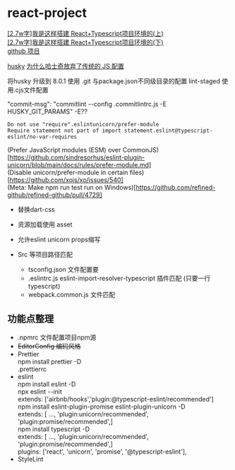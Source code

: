 # react-project

[\[2.7w字\]我是这样搭建 React+Typescript项目环境的(上)](https://juejin.cn/post/6860129883398668296)  
[\[2.7w字\]我是这样搭建 React+Typescript项目环境的(下)](https://juejin.cn/post/6860134655568871437)  
[github 项目](https://github.com/vortesnail/react-ts-quick-starter)

[husky](https://typicode.github.io/husky/#/)
[为什么哈士奇放弃了传统的 JS 配置](https://blog.typicode.com/husky-git-hooks-javascript-config/)

将husky 升级到 8.0.1 使用 .git 与package.json不同级目录的配置
lint-staged 使用.cjs文件配置

 "commit-msg": "commitlint --config .commitlintrc.js -E HUSKY_GIT_PARAMS" -E??



```
Do not use "require".eslintunicorn/prefer-module
Require statement not part of import statement.eslint@typescript-eslint/no-var-requires
```
(Prefer JavaScript modules (ESM) over CommonJS)[https://github.com/sindresorhus/eslint-plugin-unicorn/blob/main/docs/rules/prefer-module.md]  
(Disable unicorn/prefer-module in certain files)[https://github.com/xojs/xo/issues/540]  
(Meta: Make npm run test run on Windows)[https://github.com/refined-github/refined-github/pull/4729]


<!-- https://www.jianshu.com/p/e687aa625f71 -->

- 替换dart-css
- 资源加载使用 asset

- 允许eslint unicorn props缩写

- Src 等项目路径匹配
    - tsconfig.json 文件配置要
    - .eslintrc.js eslint-import-resolver-typescript 插件匹配 (只要一行typescript)
    - webpack.common.js 文件匹配


## 功能点整理

- .npmrc 文件配置项目npm源
- <s>EditorConfig 编码风格</s>
- Prettier  
    npm install prettier -D  
    .prettierrc  
- eslint  
    npm install eslint -D  
    npx eslint --init  
    extends: \['airbnb/hooks','plugin:@typescript-eslint/recommended'\]  
    npm install eslint-plugin-promise eslint-plugin-unicorn -D  
    extends: \[ ..., 'plugin:unicorn/recommended', 'plugin:promise/recommended',\]  
    npm install typescript -D  
    extends: \[ ..., 'plugin:unicorn/recommended', 'plugin:promise/recommended',\]  
    plugins: ['react', 'unicorn', 'promise', '@typescript-eslint'],  
- StyleLint



